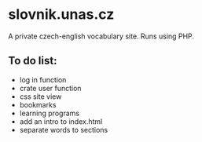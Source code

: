 # slovnik.unas.cz
A private czech-english vocabulary site. Runs using PHP.

## To do list:
- log in function
- crate user function
- css site view
- bookmarks
- learning programs
- add an intro to index.html
- separate words to sections
